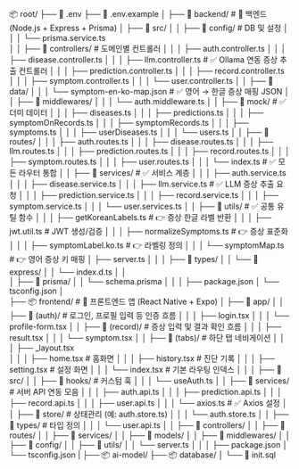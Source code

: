 📦 root/
├── 📄 .env
├── 📄 .env.example
│
├── 📁 backend/                          # 🔧 백엔드 (Node.js + Express + Prisma)
│   ├── 📁 src/
│   │   ├── 📁 config/                   # DB 및 설정
│   │   │   └── prisma.service.ts        
│   │   ├── 📁 controllers/             # 도메인별 컨트롤러
│   │   │   ├── auth.controller.ts
│   │   │   ├── disease.controller.ts
│   │   │   ├── llm.controller.ts       # ✅ Ollama 연동 증상 추출 컨트롤러
│   │   │   ├── prediction.controller.ts
│   │   │   ├── record.controller.ts
│   │   │   ├── symptom.controller.ts
│   │   │   └── user.controller.ts
│   │   ├── 📁 data/
│   │   │   └── symptom-en-ko-map.json  # ✅ 영어 → 한글 증상 매핑 JSON
│   │   ├── 📁 middlewares/
│   │   │   └── auth.middleware.ts
│   │   ├── 📁 mock/                    # ✅ 더미 데이터
│   │   │   ├── diseases.ts
│   │   │   ├── predictions.ts
│   │   │   ├── symptomOnRecords.ts
│   │   │   ├── symptomRecords.ts
│   │   │   ├── symptoms.ts
│   │   │   ├── userDiseases.ts
│   │   │   └── users.ts
│   │   ├── 📁 routes/
│   │   │   ├── auth.routes.ts
│   │   │   ├── disease.routes.ts
│   │   │   ├── llm.routes.ts
│   │   │   ├── prediction.routes.ts
│   │   │   ├── record.routes.ts
│   │   │   ├── symptom.routes.ts
│   │   │   ├── user.routes.ts
│   │   │   └── index.ts               # ✅ 모든 라우터 통합
│   │   ├── 📁 services/                # ✅ 서비스 계층
│   │   │   ├── auth.service.ts
│   │   │   ├── disease.service.ts
│   │   │   ├── llm.service.ts           # ✅ LLM 증상 추출 요청
│   │   │   ├── prediction.service.ts
│   │   │   ├── record.service.ts
│   │   │   ├── symptom.service.ts
│   │   │   └── user.services.ts
│   │   ├── 📁 utils/                   # ✅ 공통 유틸 함수
│   │   │   ├── getKoreanLabels.ts       # 👉 증상 한글 라벨 반환
│   │   │   ├── jwt.util.ts              # JWT 생성/검증
│   │   │   ├── normalizeSymptoms.ts     # 👉 증상 표준화
│   │   │   ├── symptomLabel.ko.ts       # 👉 라벨링 정의
│   │   │   └── symptomMap.ts            # 👉 영어 증상 키 매핑
│   ├── server.ts
│   │
│   ├── 📁 types/
│   │   └── 📁 express/
│   │       └── index.d.ts
│   │   
│   ├── 📁 prisma/
│   │   └── schema.prisma
│   │
│   ├── package.json
│   └── tsconfig.json
│   
├── 📦 frontend/                   # 🎨 프론트엔드 앱 (React Native + Expo)
│   ├── 📁 app/
│   │   ├── 📁 (auth)/            # 로그인, 프로필 입력 등 인증 흐름
│   │   │   ├── login.tsx
│   │   │   └── profile-form.tsx
│   │   ├── 📁 (record)/          # 증상 입력 및 결과 확인 흐름
│   │   │   ├── result.tsx
│   │   │   └── symptom.tsx
│   │   ├── 📁 (tabs)/             # 하단 탭 네비게이션
│   │   │   ├── _layout.tsx         
│   │   │   ├── home.tsx            # 홈화면
│   │   │   ├── history.tsx         # 진단 기록
│   │   │   ├── setting.tsx         # 설정 화면
│   │   │   └── index.tsx           # 기본 라우팅 인덱스
│   │
│   ├── 📁 src/
│   │   ├── 📁 hooks/             # 커스텀 훅
│   │   │   └── useAuth.ts
│   │   ├── 📁 services/          # 서버 API 연동 모음
│   │   │   ├── auth.api.ts
│   │   │   ├── prediction.api.ts
│   │   │   ├── record.api.ts
│   │   │   ├── user.api.ts
│   │   │   └── axios.ts            # ✅ Axios 설정
│   │   ├── 📁 store/             # 상태관리 (예: auth.store.ts)
│   │   │   └── auth.store.ts
│   │   ├── 📁 types/             # 타입 정의
│   │   │   └── user.api.ts
│   │   ├── 📁 controllers/
│   │   ├── 📁 routes/
│   │   ├── 📁 services/
│   │   ├── 📁 models/
│   │   ├── 📁 middlewares/
│   │   ├── 📁 config/
│   │   ├── 📁 utils/
│   │   └── server.ts
│   │
│   ├── package.json
│   └── tsconfig.json 
|
├── 📦 ai-model/
├── 📦 database/
│   └── 📄 init.sql

